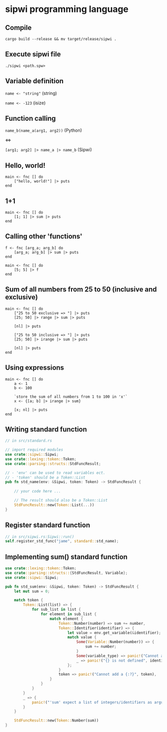 # sipwi programming language

## Compile

`cargo build --release && mv target/release/sipwi .`

## Execute sipwi file

`./sipwi <path.spw>`

## Variable definition

`name <- "string"` (string)

`name <- -123` (isize)

## Function calling

`name_b(name_a(arg1, arg2))` (Python)

<=>

`[arg1; arg2] |> name_a |> name_b` (Sipwi)

## Hello, world!

```
main <- fnc [] do
    ["hello, world!"] |> puts
end
```

## 1+1

```
main <- fnc [] do
    [1; 1] |> sum |> puts
end
```

## Calling other 'functions'

```
f <- fnc [arg_a; arg_b] do
    [arg_a; arg_b] |> sum |> puts
end

main <- fnc [] do
    [5; 5] |> f
end
```

## Sum of all numbers from 25 to 50 (inclusive and exclusive)

```
main <- fnc [] do
    ["25 to 50 exclusive => "] |> puts
    [25; 50] |> range |> sum |> puts
    
    [nl] |> puts

    ["25 to 50 inclusive => "] |> puts
    [25; 50] |> irange |> sum |> puts

    [nl] |> puts
end

```

## Using expressions

```
main <- fnc [] do
    a <- 1
    b <- 100

    `store the sum of all numbers from 1 to 100 in 'x'`
    x <- {[a; b] |> irange |> sum} 

    [x; nl] |> puts
end
```

## Writing standard function

```rust
// in src/standard.rs

// import required modules
use crate::sipwi::Sipwi;
use crate::lexing::token::Token;
use crate::parsing::structs::StdFuncResult;

// - 'env' can be used to read variables ect.
// - 'token' should be a Token::List
pub fn std_name(env: &Sipwi, token: Token) -> StdFuncResult {
 
    // your code here ...

    // The result should also be a Token::List
    StdFuncResult::new(Token::List(...))
}
```

## Register standard function

```rust
// in src/sipwi.rs:Sipwi::run()
self.register_std_func("jame", standard::std_name);
```

## Implementing sum() standard function

```rust
use crate::lexing::token::Token;
use crate::parsing::structs::{StdFuncResult, Variable};
use crate::sipwi::Sipwi;

pub fn std_sum(env: &Sipwi, token: Token) -> StdFuncResult {
    let mut sum = 0;

    match token {
        Token::List(list) => {
            for sub_list in list {
                for element in sub_list {
                    match element {
                        Token::Number(number) => sum += number,
                        Token::Identifier(identifier) => {
                            let value = env.get_variable(&identifier);
                            match value {
                                Some(Variable::Number(number)) => {
                                    sum += number;
                                }
                                Some(variable_type) => panic!("Cannot add a {:?}", variable_type),
                                _ => panic!("{} is not defined", identifier),
                            };
                        }
                        token => panic!("Cannot add a {:?}", token),
                    }
                }
            }
        }
        _ => {
            panic!("'sum' expect a list of integers/identifiers as arguments!")
        }
    }

    StdFuncResult::new(Token::Number(sum))
}
```
